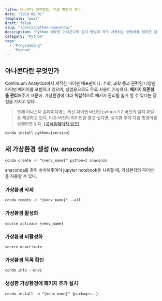 ```yaml
---
title: 아나콘다 설치방법, 주요 명령어 정리
date: "2019-02-01"
template: "post"
draft: false
slug: "/posts/python-anaconda/"
description: "Python 배포판 아나콘다의 설치 방법과 자주 사용하는 명령어를 정리한 글입니다."
category: "Python"
tags:
  - "Programming"
  - "Python"
---
```


## 아나콘다란 무엇인가
Continuum Analytics에서 제작한 파이썬 배포판이다. 수학, 과학 등과 관련된 다양한 파이썬 패키지를 포함하고 있으며, 상업용으로도 무료 사용이 가능하다. **패키지 의존성을 관리**해주기 때문에, 가상환경에 따라 독립적으로 패키지 관리를 쉽게 할 수 있다는 장점을 가지고 있다.

>현재 아나콘다 홈페이지에는 최신 파이썬 버전인 python 3.7 버전의 설치 파일을 제공하고 있다. 다른 버전의 파이썬을 깔고 싶다면, 설치한 후에 다음 명령어를 실행하면 된다. [[공식홈페이지 링크]](http://docs.anaconda.com/anaconda/user-guide/faq/#how-do-i-get-the-latest-anaconda-with-python-3-5)

	conda install python={version}


## 새 가상환경 생성 (w. anaconda)

	conda create -n "{venv_name}" python=3 anaconda

anaconda를 같이 설치해주어야 jupyter notebook을 사용할 때, 가상환경의 파이썬을 사용할 수 있다.

### 가상환경 삭제
	conda remote -n "{venv_name}" --all 

### 가상환경 활성화
	source activate {venv_name}

### 가상환경 비활성화
	source deactivate

### 가상환경 목록 확인
	conda info --envs

### 생성한 가상환경에 패키지 추가 설치
	conda install -n "{venv_name}" {packages..}
	